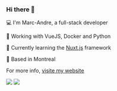 
### Hi there 👋

💻 I'm Marc-Andre, a full-stack developer

👔 Working with VueJS, Docker and Python

🌱 Currently learning the [Nuxt.js](https://nuxtjs.org/) framework

🍁 Based in Montreal 

For more info, [visite my website](https://the224.info/) 

<p>
  <img src="https://img.shields.io/badge/Release%20date-June%202%201996-success" />
  <img src="https://img.shields.io/badge/Available-Not%20at%20the%20moment-inactive" />
</p>
